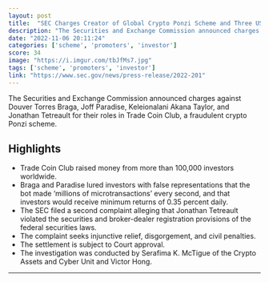 ```yaml
---
layout: post
title:  "SEC Charges Creator of Global Crypto Ponzi Scheme and Three US Promoters in Connection with $295 Million Fraud"
description: "The Securities and Exchange Commission announced charges against Douver Torres Braga, Joff Paradise, Keleionalani Akana Taylor, and Jonathan Tetreault for their roles in Trade Coin Club, a fraudulent crypto Ponzi scheme."
date: "2022-11-06 20:11:24"
categories: ['scheme', 'promoters', 'investor']
score: 34
image: "https://i.imgur.com/tbJfMs7.jpg"
tags: ['scheme', 'promoters', 'investor']
link: "https://www.sec.gov/news/press-release/2022-201"
---
```


The Securities and Exchange Commission announced charges against Douver Torres Braga, Joff Paradise, Keleionalani Akana Taylor, and Jonathan Tetreault for their roles in Trade Coin Club, a fraudulent crypto Ponzi scheme.

## Highlights

- Trade Coin Club raised money from more than 100,000 investors worldwide.
- Braga and Paradise lured investors with false representations that the bot made ‘millions of microtransactions’ every second, and that investors would receive minimum returns of 0.35 percent daily.
- The SEC filed a second complaint alleging that Jonathan Tetreault violated the securities and broker-dealer registration provisions of the federal securities laws.
- The complaint seeks injunctive relief, disgorgement, and civil penalties.
- The settlement is subject to Court approval.
- The investigation was conducted by Serafima K. McTigue of the Crypto Assets and Cyber Unit and Victor Hong.

---
